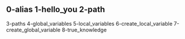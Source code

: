 0-alias
1-hello_you
2-path
-
3-paths
4-global_variables
5-local_variables
6-create_local_variable
7-create_global_variable
8-true_knowledge
